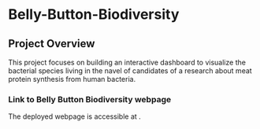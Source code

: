# Belly-Button-Biodiversity

## Project Overview
This project focuses on building an interactive dashboard to visualize the bacterial species living in the navel of candidates of a research about meat protein synthesis from human bacteria. 

### Link to Belly Button Biodiversity webpage
The deployed webpage is accessible at []().

